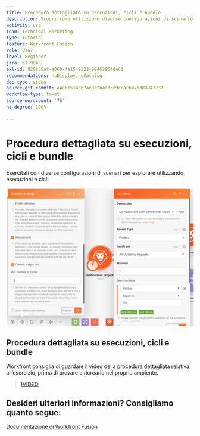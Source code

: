 ```yaml
---
title: Procedura dettagliata su esecuzioni, cicli e bundle
description: Scopri come utilizzare diverse configurazioni di scenario per esplorare utilizzando esecuzioni e cicli in  [!DNL Adobe Workfront Fusion].
activity: use
team: Technical Marketing
type: Tutorial
feature: Workfront Fusion
role: User
level: Beginner
jira: KT-9045
exl-id: 820f35af-a068-4a15-9322-98462964de61
recommendations: noDisplay,noCatalog
doc-type: video
source-git-commit: a4e61514567ac8c2b4ad5c9ecacb87bd83947731
workflow-type: tm+mt
source-wordcount: '76'
ht-degree: 100%

---
```


# Procedura dettagliata su esecuzioni, cicli e bundle

Esercitati con diverse configurazioni di scenari per esplorare utilizzando esecuzioni e cicli.

![Immagine delle impostazioni di esecuzioni e cicli](assets/execution-history-and-scheduling-6.png)

## Procedura dettagliata su esecuzioni, cicli e bundle

Workfront consiglia di guardare il video della procedura dettagliata relativa all’esercizio, prima di provare a ricrearlo nel proprio ambiente.

>[!VIDEO](https://video.tv.adobe.com/v/335286/?quality=12&learn=on)



## Desideri ulteriori informazioni? Consigliamo quanto segue:

[Documentazione di Workfront Fusion](https://experienceleague.adobe.com/docs/workfront/using/adobe-workfront-fusion/workfront-fusion-2.html?lang=it)
